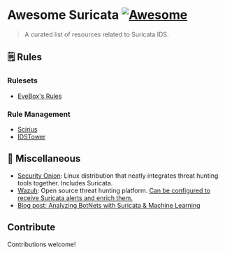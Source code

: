 # Awesome Suricata [![Awesome](https://awesome.re/badge.svg)](https://awesome.re)

> A curated list of resources related to Suricata IDS.


<!-- ## Contents -->

<!-- - [Rulesets](#rulesets) -->
<!-- - [Another Section](#another-section) -->



## 🗒️ Rules

### Rulesets

<!-- About this section. Optional. Keep this short and focus on the list. -->

- [EveBox's Rules](https://rules.evebox.org/index)
<!-- - [List item](http://example.com) -->


### Rule Management

- [Scirius](https://github.com/StamusNetworks/scirius)
- [IDSTower](https://www.idstower.com/)


## 🚀 Miscellaneous


- [Security Onion](https://docs.securityonion.net/en/latest/about.html): Linux distribution that neatly integrates threat hunting tools together. Includes Suricata.
- [Wazuh](https://wazuh.com/): Open source threat hunting platform. [Can be configured to receive Suricata alerts and enrich them.](https://documentation.wazuh.com/current/learning-wazuh/suricata.html)
- [Blog post: Analyzing BotNets with Suricata & Machine Learning](https://www.splunk.com/en_us/blog/platform/analyzing-botnets-with-suricata-machine-learning.html)


<!-- Use the commented section below as a template -->

<!-- ## Rule Management -->

<!-- ### Subsection -->

<!-- - [List item](http://example.com) -->
<!-- - [List item](http://example.com) -->

## Contribute

Contributions welcome!

## 